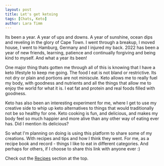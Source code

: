 ```yaml
---
layout: post
title: Let's get ketoing
tags: [Chats, Keto]
author: Lara Timm
---
```


Its been a year. A year of ups and downs. A year of sunshine, ocean dips and reveling in the glory of Cape Town. I went through a breakup, I moved house, I went to Hamburg, Germany and I injured my back. 2022 has been a year of new friends, learning, patience and continually forgiving and being kind to myself. And what a year its been! 

One major thing thats gotten me through all of this is knowing that I have a keto lifestyle to keep me going. The food I eat is not bland or restrictive. Its not dry or plain and portions are not miniscule. Keto allows me to really fuel my body, with goodness and nutrients and all the things that allow me to enjoy the world for what it is. I eat fat and protein and real foods filled with goodness. 

Keto has also been an interesting experiment for me, where I get to use my creative side to whip up keto alternatives to things that would traditionally not be so healthy for one. Keto cooking is fun, and delicious, and makes my body feel so much happier and more alive than any other way of eating ever has. Did I mention its delicious?

So what I'm planning on doing is using this platform to share some of my creations. With recipes and tips and how I think they went. For me, as a recipe book and record - things I like to eat in different categories. And perhaps for others, if I choose to share this link with anyone ever :)

Check out the [Recipes](/portfolio/) section at the top. 
